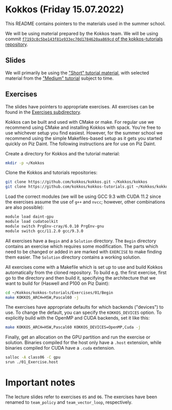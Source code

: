 # Kokkos (Friday 15.07.2022)

This README contains pointers to the materials used in the summer school.

We will be using material prepared by the Kokkos team. We will be using commit
[`f7193c8c5be143f81e933ec70d1784620aa869cd` of the kokkos-tutorials
repository](https://github.com/kokkos/kokkos-tutorials/tree/f7193c8c5be143f81e933ec70d1784620aa869cd).

## Slides

We will primarily be using the ["Short" tutorial
material](https://github.com/kokkos/kokkos-tutorials/blob/f7193c8c5be143f81e933ec70d1784620aa869cd/Intro-Short/KokkosTutorial_Short.pdf),
with selected material from the ["Medium"
tutorial](https://github.com/kokkos/kokkos-tutorials/blob/f7193c8c5be143f81e933ec70d1784620aa869cd/Intro-Medium/KokkosTutorial_Medium.pdf)
subject to time.

## Exercises

The slides have pointers to appropriate exercises. All exercises can be found in
the [Exercises
subdirectory](https://github.com/kokkos/kokkos-tutorials/tree/f7193c8c5be143f81e933ec70d1784620aa869cd/Exercises).

Kokkos can be built and used with CMake or make. For regular use we recommend
using CMake and installing Kokkos with spack. You're free to use whichever setup
you find easiest. However, for the summer school we recommend using the simple
Makefiles-based setup as it gets you started quickly on Piz Daint. The following
instructions are for use on Piz Daint.

Create a directory for Kokkos and the tutorial material:

``` sh
mkdir -p ~/Kokkos
```

Clone the Kokkos and tutorials repositories:

``` sh
git clone https://github.com/kokkos/kokkos.git ~/Kokkos/kokkos
git clone https://github.com/kokkos/kokkos-tutorials.git ~/Kokkos/kokkos-tutorials
```

Load the correct modules (we will be using GCC 9.3 with CUDA 11.2 since the
exercises assume the use of `g++` and `nvcc`; however, other combinations are
also possible):

``` sh
module load daint-gpu
module load cudatoolkit
module switch PrgEnv-cray/6.0.10 PrgEnv-gnu
module switch gcc/11.2.0 gcc/9.3.0
```

All exercises have a `Begin` and a `Solution` directory. The `Begin` directory
contains an exercise which requires some modification. The parts which need to
be changed or added in are marked with `EXERCISE` to make finding them easier.
The `Solution` directory contains a working solution.

All exercises come with a Makefile which is set up to use and build Kokkos
automatically from the cloned repository. To build e.g. the first exercise,
first go to the directory and then build it, specifying the architecture that we
want to build for (Haswell and P100 on Piz Daint):

``` sh
cd ~/Kokkos/kokkos-tutorials/Exercises/01/Begin
make KOKKOS_ARCH=HSW,Pascal60 -j
```

The exercises have appropriate defaults for which backends ("devices") to use.
To change the default, you can specify the `KOKKOS_DEVICES` option. To
explicitly build with the OpenMP and CUDA backends, set it like this:

``` sh
make KOKKOS_ARCH=HSW,Pascal60 KOKKOS_DEVICES=OpenMP,Cuda -j
```

Finally, get an allocation on the GPU partition and run the exercise or
solution. Binaries compiled for the host only have a `.host` extension, while
binaries compiled for CUDA have a `.cuda` extension.

``` sh
salloc -A class06 -C gpu
srun ./01_Exercise.host
```

# Important notes

The lecture slides refer to exercises `05` and `06`. The exercises have been renamed
to `team_policy` and `team_vector_loop`, respectively.
